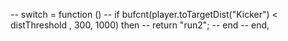 -- 	switch = function ()
-- 		if bufcnt(player.toTargetDist("Kicker") < distThreshold , 300, 1000) then
-- 			return "run2";
-- 		end
-- 	end,